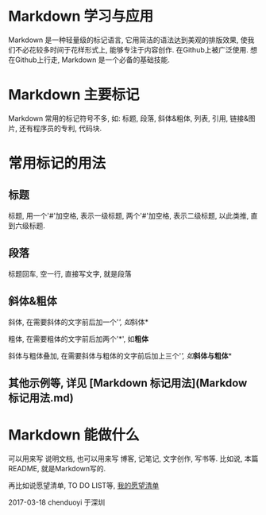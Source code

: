 # Markdown 学习与应用

Markdown 是一种轻量级的标记语言, 它用简洁的语法达到美观的排版效果, 使我们不必花较多时间于花样形式上, 能够专注于内容创作. 在Github上被广泛使用. 想在Github上行走, Markdown 是一个必备的基础技能.

# Markdown 主要标记

Markdown 常用的标记符号不多, 如: 标题, 段落, 斜体&粗体, 列表, 引用, 链接&图片, 还有程序员的专利, 代码块.

# 常用标记的用法

## 标题

标题, 用一个'#'加空格, 表示一级标题, 两个'#'加空格, 表示二级标题, 以此类推, 直到六级标题.

## 段落

标题回车, 空一行, 直接写文字, 就是段落

## 斜体&粗体

斜体, 在需要斜体的文字前后加一个'*', 如*斜体*

粗体, 在需要粗体的文字前后加两个'*', 如**粗体**

斜体与粗体叠加, 在需要斜体与粗体的文字前后加上三个'*', 如***斜体与粗体***

## 其他示例等, 详见 [Markdown 标记用法](Markdow 标记用法.md)

# Markdown 能做什么

可以用来写 说明文档, 也可以用来写 博客, 记笔记, 文字创作, 写书等. 比如说, 本篇README, 就是Markdown写的. 

再比如说愿望清单, TO DO LIST等, [我的愿望清单](我的愿望清单.md)

2017-03-18
chenduoyi 于深圳


